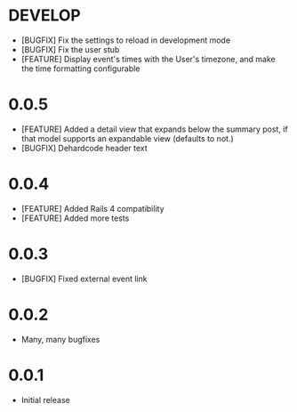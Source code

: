 # DEVELOP
  * [BUGFIX]  Fix the settings to reload in development mode
  * [BUGFIX]  Fix the user stub
  * [FEATURE] Display event's times with the User's timezone, and make the time formatting configurable

# 0.0.5
  * [FEATURE] Added a detail view that expands below the summary post, if that model supports an expandable view (defaults to not.)
  * [BUGFIX] Dehardcode header text

# 0.0.4
  * [FEATURE] Added Rails 4 compatibility
  * [FEATURE] Added more tests

# 0.0.3
  * [BUGFIX] Fixed external event link

# 0.0.2
  * Many, many bugfixes

# 0.0.1
  * Initial release
